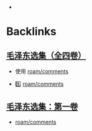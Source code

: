 - 

# Backlinks
## [毛泽东选集（全四卷）](毛泽东选集（全四卷）.md)
- 使用 [roam/comments](../roam/comments.md)

- 5️⃣ [roam/comments](../roam/comments.md)

## [毛泽东选集：第一卷](毛泽东选集：第一卷.md)
- [roam/comments](../roam/comments.md)

